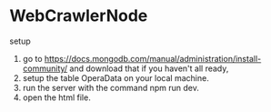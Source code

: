 # WebCrawlerNode
setup
1) go to https://docs.mongodb.com/manual/administration/install-community/ and download that if you haven't all ready,
2) setup the table OperaData on your local machine.
3) run the server with the command npm run dev.
4) open the html file.
